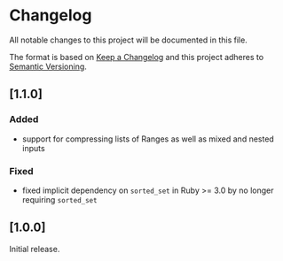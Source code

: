 # Changelog
All notable changes to this project will be documented in this file.

The format is based on [Keep a Changelog](http://keepachangelog.com/en/1.0.0/)
and this project adheres to [Semantic Versioning](http://semver.org/spec/v2.0.0.html).

## [1.1.0]

### Added

- support for compressing lists of Ranges as well as mixed and nested inputs

### Fixed

- fixed implicit dependency on `sorted_set` in Ruby >= 3.0 by no longer requiring `sorted_set`

## [1.0.0]

Initial release.
